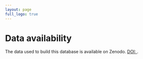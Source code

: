 ```yaml
---
layout: page
full_logo: true
---
```


# Data availability

The data used to build this database is available on Zenodo. [DOI: ]().










